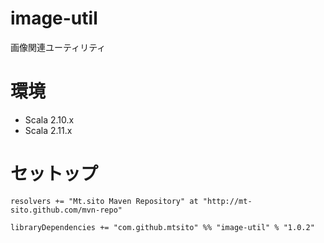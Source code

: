 image-util
==========

画像関連ユーティリティ

# 環境
* Scala 2.10.x
* Scala 2.11.x

# セットップ
```
resolvers += "Mt.sito Maven Repository" at "http://mt-sito.github.com/mvn-repo"

libraryDependencies += "com.github.mtsito" %% "image-util" % "1.0.2"
```
